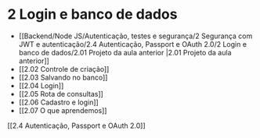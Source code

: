 # 2 Login e banco de dados
- [[Backend/Node JS/Autenticação, testes e segurança/2 Segurança com JWT e autenticação/2.4 Autenticação, Passport e OAuth 2.0/2 Login e banco de dados/2.01 Projeto da aula anterior |2.01 Projeto da aula anterior]]
- [[2.02 Controle de criação]]
- [[2.03 Salvando no banco]]
- [[2.04 Login]]
- [[2.05  Rota de consultas]]
- [[2.06 Cadastro e login]]
- [[2.07 O que aprendemos]]

[[2.4 Autenticação, Passport e OAuth 2.0]]